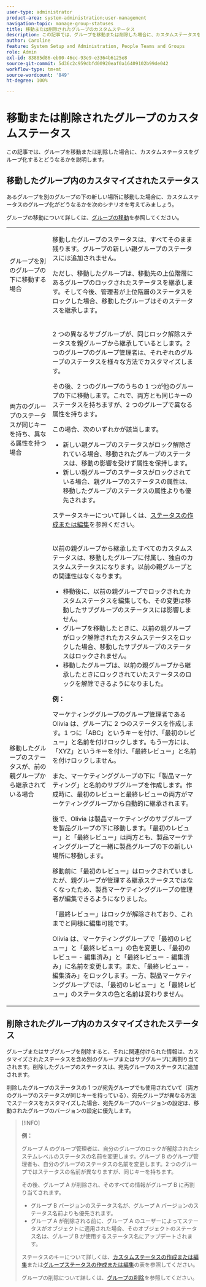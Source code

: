 ```yaml
---
user-type: administrator
product-area: system-administration;user-management
navigation-topic: manage-group-statuses
title: 移動または削除されたグループのカスタムステータス
description: この記事では、グループを移動または削除した場合に、カスタムステータスをグループ化するとどうなるかを説明します。
author: Caroline
feature: System Setup and Administration, People Teams and Groups
role: Admin
exl-id: 83885d86-eb00-46cc-93e9-e3364b6125e8
source-git-commit: 5d36c2c959dbfd00920eaf0a16409102b99de042
workflow-type: tm+mt
source-wordcount: '849'
ht-degree: 100%

---
```


# 移動または削除されたグループのカスタムステータス

この記事では、グループを移動または削除した場合に、カスタムステータスをグループ化するとどうなるかを説明します。

## 移動したグループ内のカスタマイズされたステータス

あるグループを別のグループの下の新しい場所に移動した場合に、カスタムステータスのグループ化がどうなるかを次のシナリオを考えてみましょう。

グループの移動について詳しくは、[グループの移動](../../../administration-and-setup/manage-groups/create-and-manage-groups/move-a-group.md)を参照してください。

<table style="table-layout:auto"> 
 <col> 
 </col> 
 <col> 
 </col> 
 <tbody> 
  <tr> 
   <td role="rowheader">グループを別のグループの下に移動する場合 </td> 
   <td> <p>移動したグループのステータスは、すべてそのまま残ります。グループの新しい親グループのステータスには追加されません。</p> <p>ただし、移動したグループは、移動先の上位階層にあるグループのロックされたステータスを継承します。そして今後、管理者が上位階層のステータスをロックした場合、移動したグループはそのステータスを継承します。</p> </td> 
  </tr> 
  <tr> 
   <td role="rowheader">両方のグループのステータスが同じキーを持ち、異なる属性を持つ場合</td> 
   <td> <p>2 つの異なるサブグループが、同じロック解除ステータスを親グループから継承しているとします。2 つのグループのグループ管理者は、それぞれのグループのステータスを様々な方法でカスタマイズします。</p> <p>その後、2 つのグループのうちの 1 つが他のグループの下に移動します。これで、両方とも同じキーのステータスを持ちますが、2 つのグループで異なる属性を持ちます。</p> <p>この場合、次のいずれかが該当します。</p> 
    <ul> 
     <li>新しい親グループのステータスがロック解除されている場合、移動されたグループのステータスは、移動の影響を受けず属性を保持します。</li> 
     <li>新しい親グループのステータスがロックされている場合、親グループのステータスの属性は、移動したグループのステータスの属性よりも優先されます。</li> 
    </ul> <p>ステータスキーについて詳しくは、<a href="../../../administration-and-setup/customize-workfront/creating-custom-status-and-priority-labels/create-or-edit-a-status.md" class="MCXref xref">ステータスの作成または編集</a>を参照ください。</p> </td> 
  </tr> 
  <tr> 
   <td>移動したグループのステータスが、前の親グループから継承されている場合 </td> 
   <td> <p>以前の親グループから継承したすべてのカスタムステータスは、移動したグループに付属し、独自のカスタムステータスになります。以前の親グループとの関連性はなくなります。</p> 
    <ul> 
     <li>移動後に、以前の親グループでロックされたカスタムステータスを編集しても、その変更は移動したサブグループのステータスには影響しません。</li> 
     <li>グループを移動したときに、以前の親グループがロック解除されたカスタムステータスをロックした場合、移動したサブグループのステータスはロックされません。</li> 
     <li>移動したグループは、以前の親グループから継承したときにロックされていたステータスのロックを解除できるようになりました。</li> 
    </ul> 
     <p><b>例：</b><p> 
     <p>マーケティンググループのグループ管理者である Olivia は、グループに 2 つのステータスを作成します。1 つに「ABC」というキーを付け、「最初のレビュー」と名前を付けロックします。もう一方には、「XYZ」というキーを付け、「最終レビュー」と名前を付けロックしません。</p> 
     <p>また、マーケティンググループの下に「製品マーケティング」と名前のサブグループを作成します。作成時に、最初のレビューと最終レビューの両方がマーケティンググループから自動的に継承されます。</p> 
     <p>後で、Olivia は製品マーケティングのサブグループを製品グループの下に移動します。「最初のレビュー」と「最終レビュー」は両方とも、製品マーケティンググループと一緒に製品グループの下の新しい場所に移動します。</p> 
     <p>移動前に「最初のレビュー」はロックされていましたが、親グループが管理する継承ステータスではなくなったため、製品マーケティンググループの管理者が編集できるようになりました。</p> 
     <p>「最終レビュー」はロックが解除されており、これまでと同様に編集可能です。</p> 
     <p>Olivia は、マーケティンググループで「最初のレビュー」と「最終レビュー」の色を変更し、「最初のレビュー - 編集済み」と「最終レビュー - 編集済み」に名前を変更します。また、「最終レビュー - 編集済み」をロックします。一方、製品マーケティンググループでは、「最初のレビュー」と「最終レビュー」のステータスの色と名前は変わりません。</p> 
    </div> </td> 
  </tr> 
 </tbody> 
</table>

## 削除されたグループ内のカスタマイズされたステータス

グループまたはサブグループを削除すると、それに関連付けられた情報は、カスタマイズされたステータスを含め別のグループまたはサブグループに再割り当てされます。削除したグループのステータスは、宛先グループのステータスに追加されます。

削除したグループのステータスの 1 つが宛先グループでも使用されていて（両方のグループのステータスが同じキーを持っている）、宛先グループが異なる方法でステータスをカスタマイズした場合、宛先グループのバージョンの設定は、移動されたグループのバージョンの設定に優先します。

>[!INFO]
>
>**例：**
>
>グループ A のグループ管理者は、自分のグループのロックが解除されたシステムレベルのステータスの名前を変更します。グループ B のグループ管理者も、自分のグループのステータスの名前を変更します。2 つのグループではステータスの名前が異なりますが、同じキーを持ちます。
>
>その後、グループ A が削除され、そのすべての情報がグループ B に再割り当てされます。
>
>* グループ B バージョンのステータス名が、グループ A バージョンのステータス名前よりも優先されます。
>* グループ A が削除される前に、グループ A のユーザーによってステータスがオブジェクトに適用された場合、そのオブジェクトのステータス名は、グループ B が使用するステータス名にアップデートされます。
>
>ステータスのキーについて詳しくは、[カスタムステータスの作成または編集](../../../administration-and-setup/customize-workfront/creating-custom-status-and-priority-labels/create-or-edit-a-status.md#create)または[グループステータスの作成または編集](../../../administration-and-setup/manage-groups/manage-group-statuses/create-or-edit-a-group-status.md#create)の表を参照してください。
>
>グループの削除について詳しくは、[グループの削除](../../../administration-and-setup/manage-groups/create-and-manage-groups/delete-a-group.md)を参照してください。
